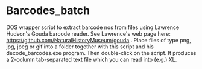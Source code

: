 # Barcodes_batch
DOS wrapper script to extract barcode nos from files using Lawrence Hudson's Gouda barcode reader. See Lawrence's web page here: https://github.com/NaturalHistoryMuseum/gouda . Place files of type png, jpg, jpeg or gif into a folder together with this script and his decode_barcodes.exe program. Then double-click on the script. It produces a 2-column tab-separated text file which you can read into (e.g.) XL.
